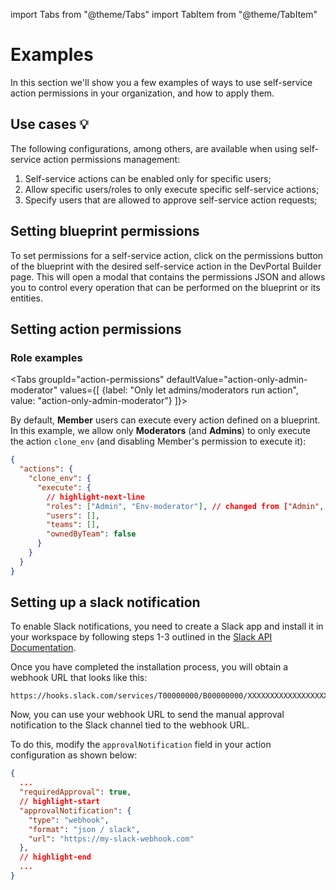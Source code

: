 import Tabs from "@theme/Tabs"
import TabItem from "@theme/TabItem"

# Examples

In this section we'll show you a few examples of ways to use self-service action permissions in your organization, and how to apply them.

## Use cases 💡

The following configurations, among others, are available when using self-service action permissions management:

1. Self-service actions can be enabled only for specific users;
2. Allow specific users/roles to only execute specific self-service actions;
3. Specify users that are allowed to approve self-service action requests;

## Setting blueprint permissions

To set permissions for a self-service action, click on the permissions button of the blueprint with the desired self-service action in the DevPortal Builder page. This will open a modal that contains the permissions JSON and allows you to control every operation that can be performed on the blueprint or its entities.

## Setting action permissions

### Role examples

<Tabs groupId="action-permissions" defaultValue="action-only-admin-moderator" values={[
{label: "Only let admins/moderators run action", value: "action-only-admin-moderator"}
]}>

<TabItem value="action-only-admin-moderator">

By default, **Member** users can execute every action defined on a blueprint. In this example, we allow only **Moderators** (and **Admins**) to only execute the action `clone_env` (and disabling Member's permission to execute it):

```json showLineNumbers
{
  "actions": {
    "clone_env": {
      "execute": {
        // highlight-next-line
        "roles": ["Admin", "Env-moderator"], // changed from ["Admin", "Env-moderator", "Member"]
        "users": [],
        "teams": [],
        "ownedByTeam": false
      }
    }
  }
}
```

</TabItem>

</Tabs>

## Setting up a slack notification

To enable Slack notifications, you need to create a Slack app and install it in your workspace by following steps 1-3 outlined in the [Slack API Documentation](https://api.slack.com/messaging/webhooks).

Once you have completed the installation process, you will obtain a webhook URL that looks like this:

```text
https://hooks.slack.com/services/T00000000/B00000000/XXXXXXXXXXXXXXXXXXXXXXXX
```

Now, you can use your webhook URL to send the manual approval notification to the Slack channel tied to the webhook URL.

To do this, modify the `approvalNotification` field in your action configuration as shown below:

```json showLineNumbers
{
  ...
  "requiredApproval": true,
  // highlight-start
  "approvalNotification": {
    "type": "webhook",
    "format": "json / slack",
    "url": "https://my-slack-webhook.com"
  },
  // highlight-end
  ...
}
```
